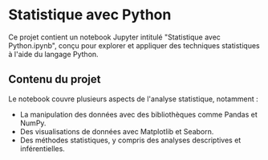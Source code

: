# Statistique avec Python

Ce projet contient un notebook Jupyter intitulé "Statistique avec Python.ipynb", conçu pour explorer et appliquer des techniques statistiques à l'aide du langage Python.

## Contenu du projet
Le notebook couvre plusieurs aspects de l'analyse statistique, notamment :

- La manipulation des données avec des bibliothèques comme Pandas et NumPy.
- Des visualisations de données avec Matplotlib et Seaborn.
- Des méthodes statistiques, y compris des analyses descriptives et inférentielles.
